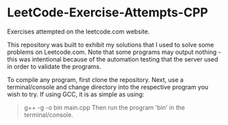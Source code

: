 # LeetCode-Exercise-Attempts-CPP
Exercises attempted on the leetcode.com website.

This repository was built to exhibit my solutions that I used to solve some problems on Leetcode.com.
Note that some programs may output nothing - this was intentional because of the automation testing that the server used in order to validate the programs.

To compile any program, first clone the repository.
Next, use a terminal/console and change directory into the respective program you wish to try.
If using GCC, it is as simple as using:
> g++ -g -o bin main.cpp
Then run the program 'bin' in the terminal/console.
